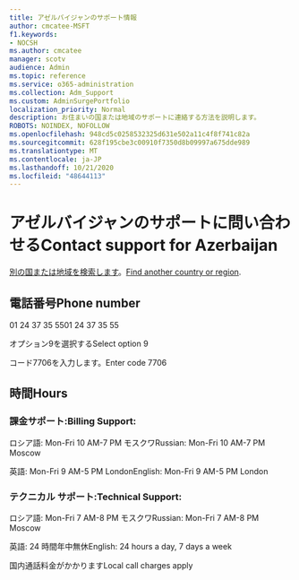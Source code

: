 ```yaml
---
title: アゼルバイジャンのサポート情報
author: cmcatee-MSFT
f1.keywords:
- NOCSH
ms.author: cmcatee
manager: scotv
audience: Admin
ms.topic: reference
ms.service: o365-administration
ms.collection: Adm_Support
ms.custom: AdminSurgePortfolio
localization_priority: Normal
description: お住まいの国または地域のサポートに連絡する方法を説明します。
ROBOTS: NOINDEX, NOFOLLOW
ms.openlocfilehash: 948cd5c0258532325d631e502a11c4f8f741c82a
ms.sourcegitcommit: 628f195cbe3c00910f7350d8b09997a675dde989
ms.translationtype: MT
ms.contentlocale: ja-JP
ms.lasthandoff: 10/21/2020
ms.locfileid: "48644113"
---
```

# <a name="contact-support-for-azerbaijan"></a><span data-ttu-id="54fa3-103">アゼルバイジャンのサポートに問い合わせる</span><span class="sxs-lookup"><span data-stu-id="54fa3-103">Contact support for Azerbaijan</span></span>

<span data-ttu-id="54fa3-104">[別の国または地域を検索します](../contact-support-for-business-products.md)。</span><span class="sxs-lookup"><span data-stu-id="54fa3-104">[Find another country or region](../contact-support-for-business-products.md).</span></span>

## <a name="phone-number"></a><span data-ttu-id="54fa3-105">電話番号</span><span class="sxs-lookup"><span data-stu-id="54fa3-105">Phone number</span></span>
<span data-ttu-id="54fa3-106">01 24 37 35 55</span><span class="sxs-lookup"><span data-stu-id="54fa3-106">01 24 37 35 55</span></span>

<span data-ttu-id="54fa3-107">オプション9を選択する</span><span class="sxs-lookup"><span data-stu-id="54fa3-107">Select option 9</span></span>

<span data-ttu-id="54fa3-108">コード7706を入力します。</span><span class="sxs-lookup"><span data-stu-id="54fa3-108">Enter code 7706</span></span>

## <a name="hours"></a><span data-ttu-id="54fa3-109">時間</span><span class="sxs-lookup"><span data-stu-id="54fa3-109">Hours</span></span>
### <a name="billing-support"></a><span data-ttu-id="54fa3-110">課金サポート:</span><span class="sxs-lookup"><span data-stu-id="54fa3-110">Billing Support:</span></span>

<span data-ttu-id="54fa3-111">ロシア語: Mon-Fri 10 AM-7 PM モスクワ</span><span class="sxs-lookup"><span data-stu-id="54fa3-111">Russian: Mon-Fri 10 AM-7 PM Moscow</span></span>

<span data-ttu-id="54fa3-112">英語: Mon-Fri 9 AM-5 PM London</span><span class="sxs-lookup"><span data-stu-id="54fa3-112">English: Mon-Fri 9 AM-5 PM London</span></span>

### <a name="technical-support"></a><span data-ttu-id="54fa3-113">テクニカル サポート:</span><span class="sxs-lookup"><span data-stu-id="54fa3-113">Technical Support:</span></span>

<span data-ttu-id="54fa3-114">ロシア語: Mon-Fri 7 AM-8 PM モスクワ</span><span class="sxs-lookup"><span data-stu-id="54fa3-114">Russian: Mon-Fri 7 AM-8 PM Moscow</span></span>

<span data-ttu-id="54fa3-115">英語: 24 時間年中無休</span><span class="sxs-lookup"><span data-stu-id="54fa3-115">English: 24 hours a day, 7 days a week</span></span>

<span data-ttu-id="54fa3-116">国内通話料金がかかります</span><span class="sxs-lookup"><span data-stu-id="54fa3-116">Local call charges apply</span></span>
